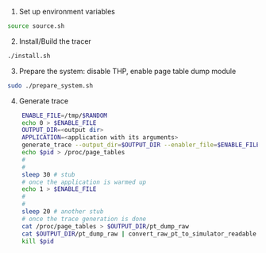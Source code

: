 1. Set up environment variables
```bash
source source.sh
```

2. Install/Build the tracer
```bash
./install.sh
```

3. Prepare the system: disable THP, enable page table dump module
```bash
sudo ./prepare_system.sh
```

4. Generate trace
```bash
    ENABLE_FILE=/tmp/$RANDOM
    echo 0 > $ENABLE_FILE 
    OUTPUT_DIR=<output dir>
    APPLICATION=<application with its arguments>
    generate_trace --output_dir=$OUTPUT_DIR --enabler_file=$ENABLE_FILE $APPLICATION & pid=$!
    echo $pid > /proc/page_tables
    #
    #
    sleep 30 # stub
    # once the application is warmed up 
    echo 1 > $ENABLE_FILE 
    #
    #
    sleep 20 # another stub
    # once the trace generation is done
    cat /proc/page_tables > $OUTPUT_DIR/pt_dump_raw
    cat $OUTPUT_DIR/pt_dump_raw | convert_raw_pt_to_simulator_readable > $OUTPUT_DIR/pt_dump
    kill $pid
```

